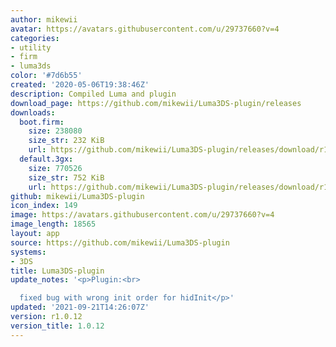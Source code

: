 ```yaml
---
author: mikewii
avatar: https://avatars.githubusercontent.com/u/29737660?v=4
categories:
- utility
- firm
- luma3ds
color: '#7d6b55'
created: '2020-05-06T19:38:46Z'
description: Compiled Luma and plugin
download_page: https://github.com/mikewii/Luma3DS-plugin/releases
downloads:
  boot.firm:
    size: 238080
    size_str: 232 KiB
    url: https://github.com/mikewii/Luma3DS-plugin/releases/download/r1.0.12/boot.firm
  default.3gx:
    size: 770526
    size_str: 752 KiB
    url: https://github.com/mikewii/Luma3DS-plugin/releases/download/r1.0.12/default.3gx
github: mikewii/Luma3DS-plugin
icon_index: 149
image: https://avatars.githubusercontent.com/u/29737660?v=4
image_length: 18565
layout: app
source: https://github.com/mikewii/Luma3DS-plugin
systems:
- 3DS
title: Luma3DS-plugin
update_notes: '<p>Plugin:<br>

  fixed bug with wrong init order for hidInit</p>'
updated: '2021-09-21T14:26:07Z'
version: r1.0.12
version_title: 1.0.12
---
```

